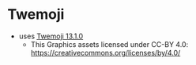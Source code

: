 # Twemoji
- uses [Twemoji 13.1.0](https://github.com/twitter/twemoji/releases/tag/v13.1.0)
  - This Graphics assets licensed under CC-BY 4.0: https://creativecommons.org/licenses/by/4.0/

